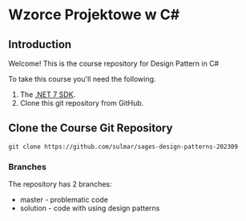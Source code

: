 # Wzorce Projektowe w C#

## Introduction

Welcome! This is the course repository for Design Pattern in C#

To take this course you'll need the following.

1. The [.NET 7 SDK](https://dotnet.microsoft.com/en-us/download/dotnet/7.0).
2. Clone this git repository from GitHub.

## Clone the Course Git Repository

```
git clone https://github.com/sulmar/sages-design-patterns-202309
```

### Branches
The repository has 2 branches:
- master - problematic code
- solution - code with using design patterns
